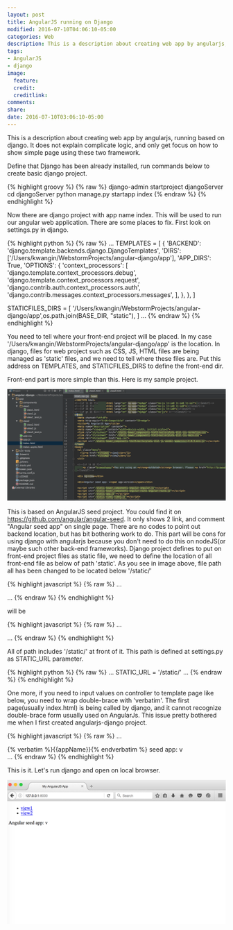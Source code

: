 ```yaml
---
layout: post
title: AngularJS running on Django
modified: 2016-07-10T04:06:10-05:00
categories: Web
description: This is a description about creating web app by angularjs, running based on django.
tags:
- AngularJS
- django
image:
  feature:
  credit:
  creditlink:
comments:
share:
date: 2016-07-10T03:06:10-05:00
---
```


This is a description about creating web app by angularjs, running based on django. It does not explain complicate logic, and only get focus on how to show simple page using these two framework.

Define that Django has been already installed, run commands below to create basic django project.

{% highlight groovy %}
{% raw %}
django-admin startproject djangoServer
cd djangoServer
python manage.py startapp index
{% endraw %}
{% endhighlight %}

Now there are django project with app name index. This will be used to run our angular web application. There are some places to fix.
First look on settings.py in django.

{% highlight python %}
{% raw %}
...
TEMPLATES = [
    {
        'BACKEND': 'django.template.backends.django.DjangoTemplates',
        'DIRS': ['/Users/kwangin/WebstormProjects/angular-django/app'],
        'APP_DIRS': True,
        'OPTIONS': {
            'context_processors': [
                'django.template.context_processors.debug',
                'django.template.context_processors.request',
                'django.contrib.auth.context_processors.auth',
                'django.contrib.messages.context_processors.messages',
            ],
        },
    },
]

STATICFILES_DIRS = [
    '/Users/kwangin/WebstormProjects/angular-django/app',os.path.join(BASE_DIR, "static"),
]
...
{% endraw %}
{% endhighlight %}

You need to tell where your front-end project will be placed. In my case '/Users/kwangin/WebstormProjects/angular-django/app' is the location. In django, files for web project such as CSS, JS, HTML files are being managed as 'static' files, and we need to tell where these files are. Put this address on TEMPLATES, and STATICFILES_DIRS to define the front-end dir.

Front-end part is more simple than this. Here is my sample project.

![Screenshot](/assets/post_img/angular_django/angulardefault.png)

This is based on AngularJS seed project. You could find it on https://github.com/angular/angular-seed. It only shows 2 link, and comment "Angular seed app" on single page.
There are no codes to point out backend location, but has bit bothering work to do. This part will be cons for using django with angularjs because you don't need to do this on nodeJS(or maybe such other back-end frameworks).
Django project defines to put on front-end project files as static file, we need to define the location of all front-end file as below of path 'static'. As you see in image above, file path all has been changed to be located below '/static/'

{% highlight javascript %}
{% raw %}
...
<script src="bower_components/angular/angular.js"></script>
<script src="bower_components/angular-route/angular-route.js"></script>
<script src="app.js"></script>
...
{% endraw %}
{% endhighlight %}

will be

{% highlight javascript %}
{% raw %}
...
<script src="/static/bower_components/angular/angular.js"></script>
<script src="/static/bower_components/angular-route/angular-route.js"></script>
<script src="/static/app.js"></script>
...
{% endraw %}
{% endhighlight %}

All of path includes '/static/' at front of it. This path is defined at settings.py as STATIC_URL parameter.

{% highlight python %}
{% raw %}
...
STATIC_URL = '/static/'
...
{% endraw %}
{% endhighlight %}

One more, if you need to input values on controller to template page like below, you need to wrap double-brace with 'verbatim'. The first page(usually index.html) is being called by django, and it cannot recognize double-brace form usually used on AngularJs. This issue pretty bothered me when I first created angularjs-django project.

{% highlight javascript %}
{% raw %}
...
<div ng-controller="YourCtrl">{% verbatim %}{{appName}}{% endverbatim %} seed app: v<span app-version></span></div>
...
{% endraw %}
{% endhighlight %}

This is it. Let's run django and open on local browser.

![Screenshot](/assets/post_img/angular_django/browsersample.png)

